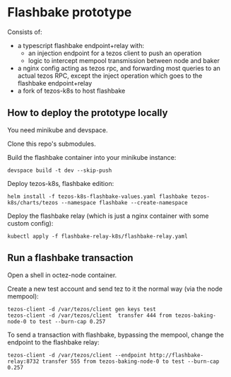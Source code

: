 Flashbake prototype
===================

Consists of:

* a typescript flashbake endpoint+relay with:
  * an injection endpoint for a tezos client to push an operation
  * logic to intercept mempool transmission between node and baker
* a nginx config acting as tezos rpc, and forwarding most queries to an actual tezos RPC, except the inject operation which goes to the flashbake endpoint+relay
* a fork of tezos-k8s to host flashbake

## How to deploy the prototype locally

You need minikube and devspace.

Clone this repo's submodules.

Build the flashbake container into your minikube instance:

```
devspace build -t dev --skip-push
```

Deploy tezos-k8s, flashbake edition:

```
helm install -f tezos-k8s-flashbake-values.yaml flashbake tezos-k8s/charts/tezos --namespace flashbake --create-namespace
```

Deploy the flashbake relay (which is just a nginx container with some custom config):

```
kubectl apply -f flashbake-relay-k8s/flashbake-relay.yaml
```

## Run a flashbake transaction

Open a shell in octez-node container.

Create a new test account and send tez to it the normal way (via the node mempool):

```
tezos-client -d /var/tezos/client gen keys test
tezos-client -d /var/tezos/client  transfer 444 from tezos-baking-node-0 to test --burn-cap 0.257
```

To send a transaction with flashbake, bypassing the mempool, change the endpoint to the flashbake relay:

```
tezos-client -d /var/tezos/client --endpoint http://flashbake-relay:8732 transfer 555 from tezos-baking-node-0 to test --burn-cap 0.257
```
